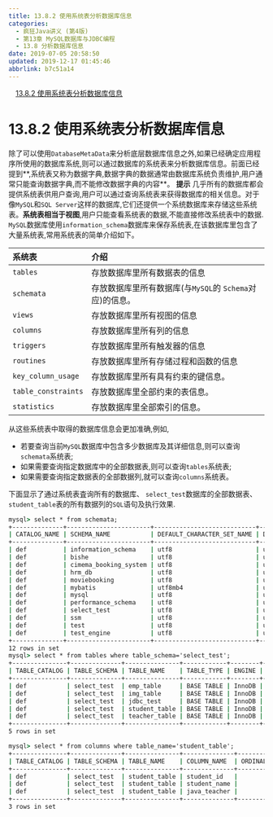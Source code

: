 ```yaml
---
title: 13.8.2 使用系统表分析数据库信息
categories: 
  - 疯狂Java讲义 (第4版)
  - 第13章 MySQL数据库与JDBC编程
  - 13.8 分析数据库信息
date: 2019-07-05 20:58:50
updated: 2019-12-17 01:45:46
abbrlink: b7c51a14
---
```

<div id='my_toc'><a href="/JavaReadingNotes/b7c51a14/#13.8.2-使用系统表分析数据库信息" class="header_1">13.8.2 使用系统表分析数据库信息</a><br></div>
<style>
    .header_1{
        margin-left: 1em;
    }
    .header_2{
        margin-left: 2em;
    }
    .header_3{
        margin-left: 3em;
    }
    .header_4{
        margin-left: 4em;
    }
    .header_5{
        margin-left: 5em;
    }
    .header_6{
        margin-left: 6em;
    }
</style>
<!--more-->
<script>if (navigator.platform.search('arm')==-1){document.getElementById('my_toc').style.display = 'none';}
var e,p = document.getElementsByTagName('p');while (p.length>0) {e = p[0];e.parentElement.removeChild(e);}
</script>

<!--end-->
# 13.8.2 使用系统表分析数据库信息 #
除了可以使用`DatabaseMetaData`来分析底层数据库信息之外,如果已经确定应用程序所使用的数据库系统,则可以通过数据库的系统表来分析数据库信息。前面已经提到**,系统表又称为数据字典,数据字典的数据通常由数据库系统负责维护,用户通常只能查询数据字典,而不能修改数据字典的内容**。
**提示**
几乎所有的数据库都会提供系统表供用户查询,用户可以通过查询系统表来获得数据库的相关信息。对于像`MySQL`和`SQL Server`这样的数据库,它们还提供一个系统数据库来存储这些系统表。**系统表相当于视图**,用户只能查看系统表的数据,不能直接修改系统表中的数据.
`MySQL`数据库使用`information_schema`数据库来保存系统表,在该数据库里包含了大量系统表,常用系统表的简单介绍如下。

|系统表|介绍|
|:---|:---|
|`tables`|存放数据库里所有数据表的信息|
|`schemata`|存放数据库里所有数据库(与`MySQL`的 `Schema`对应)的信息。|
|`views`|存放数据库里所有视图的信息|
|`columns`|存放数据库里所有列的信息|
|`triggers`|存放数据库里所有触发器的信息|
|`routines`|存放数据库里所有存储过程和函数的信息|
|`key_column_usage`|存放数据库里所有具有约束的键信息。|
|`table_constraints`|存放数据库里全部约束的表信息。|
|`statistics`|存放数据库里全部索引的信息。|

从这些系统表中取得的数据库信息会更加准确,例如,
- 若要查询当前`MySQL`数据库中包含多少数据库及其详细信息,则可以查询`schemata`系统表;
- 如果需要查询指定数据库中的全部数据表,则可以查询`tables`系统表;
- 如果需要查询指定数据表的全部数据列,就可以查询`columns`系统表。

下面显示了通过系统表査询所有的数据库、 `select_test`数据库的全部数据表、 `student_table`表的所有数据列的`SQL`语句及执行效果.
```cmd
mysql> select * from schemata;
+--------------+-----------------------+----------------------------+------------------------+----------+
| CATALOG_NAME | SCHEMA_NAME           | DEFAULT_CHARACTER_SET_NAME | DEFAULT_COLLATION_NAME | SQL_PATH |
+--------------+-----------------------+----------------------------+------------------------+----------+
| def          | information_schema    | utf8                       | utf8_general_ci        | NULL     |
| def          | bishe                 | utf8                       | utf8_general_ci        | NULL     |
| def          | cimema_booking_system | utf8                       | utf8_general_ci        | NULL     |
| def          | hrm_db                | utf8                       | utf8_general_ci        | NULL     |
| def          | moviebooking          | utf8                       | utf8_general_ci        | NULL     |
| def          | mybatis               | utf8mb4                    | utf8mb4_general_ci     | NULL     |
| def          | mysql                 | utf8                       | utf8_general_ci        | NULL     |
| def          | performance_schema    | utf8                       | utf8_general_ci        | NULL     |
| def          | select_test           | utf8                       | utf8_general_ci        | NULL     |
| def          | ssm                   | utf8                       | utf8_general_ci        | NULL     |
| def          | test                  | utf8                       | utf8_general_ci        | NULL     |
| def          | test_engine           | utf8                       | utf8_general_ci        | NULL     |
+--------------+-----------------------+----------------------------+------------------------+----------+
12 rows in set
mysql> select * from tables where table_schema='select_test';
+---------------+--------------+---------------+------------+--------+---------+------------+------------+----------------+-------------+-----------------+--------------+-----------+----------------+---------------------+-------------+------------+-----------------+----------+----------------+---------------+
| TABLE_CATALOG | TABLE_SCHEMA | TABLE_NAME    | TABLE_TYPE | ENGINE | VERSION | ROW_FORMAT | TABLE_ROWS | AVG_ROW_LENGTH | DATA_LENGTH | MAX_DATA_LENGTH | INDEX_LENGTH | DATA_FREE | AUTO_INCREMENT | CREATE_TIME         | UPDATE_TIME | CHECK_TIME | TABLE_COLLATION | CHECKSUM | CREATE_OPTIONS | TABLE_COMMENT |
+---------------+--------------+---------------+------------+--------+---------+------------+------------+----------------+-------------+-----------------+--------------+-----------+----------------+---------------------+-------------+------------+-----------------+----------+----------------+---------------+
| def           | select_test  | emp_table     | BASE TABLE | InnoDB |      10 | Compact    |          4 |           4096 |       16384 |               0 |        16384 |   4194304 |              5 | 2019-05-28 15:36:44 | NULL        | NULL       | utf8_general_ci | NULL     |                |               |
| def           | select_test  | img_table     | BASE TABLE | InnoDB |      10 | Compact    |          1 |          32768 |       32768 |               0 |            0 |   4194304 |              2 | 2019-07-05 13:16:38 | NULL        | NULL       | utf8_general_ci | NULL     |                |               |
| def           | select_test  | jdbc_test     | BASE TABLE | InnoDB |      10 | Compact    |          7 |           2340 |       16384 |               0 |            0 |   4194304 |              8 | 2019-07-04 14:03:45 | NULL        | NULL       | utf8_general_ci | NULL     |                |               |
| def           | select_test  | student_table | BASE TABLE | InnoDB |      10 | Compact    |          7 |           2340 |       16384 |               0 |        16384 |   4194304 |           2208 | 2019-05-25 15:17:39 | NULL        | NULL       | utf8_general_ci | NULL     |                |               |
| def           | select_test  | teacher_table | BASE TABLE | InnoDB |      10 | Compact    |          3 |           5461 |       16384 |               0 |            0 |   4194304 |              4 | 2019-05-25 15:17:38 | NULL        | NULL       | utf8_general_ci | NULL     |                |               |
+---------------+--------------+---------------+------------+--------+---------+------------+------------+----------------+-------------+-----------------+--------------+-----------+----------------+---------------------+-------------+------------+-----------------+----------+----------------+---------------+
5 rows in set

mysql> select * from columns where table_name='student_table';
+---------------+--------------+---------------+--------------+------------------+----------------+-------------+-----------+--------------------------+------------------------+-------------------+---------------+--------------------+-----------------+--------------+------------+----------------+---------------------------------+----------------+
| TABLE_CATALOG | TABLE_SCHEMA | TABLE_NAME    | COLUMN_NAME  | ORDINAL_POSITION | COLUMN_DEFAULT | IS_NULLABLE | DATA_TYPE | CHARACTER_MAXIMUM_LENGTH | CHARACTER_OCTET_LENGTH | NUMERIC_PRECISION | NUMERIC_SCALE | CHARACTER_SET_NAME | COLLATION_NAME  | COLUMN_TYPE  | COLUMN_KEY | EXTRA          | PRIVILEGES                      | COLUMN_COMMENT |
+---------------+--------------+---------------+--------------+------------------+----------------+-------------+-----------+--------------------------+------------------------+-------------------+---------------+--------------------+-----------------+--------------+------------+----------------+---------------------------------+----------------+
| def           | select_test  | student_table | student_id   |                1 | NULL           | NO          | int       | NULL                     | NULL                   |                10 |             0 | NULL               | NULL            | int(11)      | PRI        | auto_increment | select,insert,update,references |                |
| def           | select_test  | student_table | student_name |                2 | NULL           | YES         | varchar   |                      255 |                    765 | NULL              | NULL          | utf8               | utf8_general_ci | varchar(255) |            |                | select,insert,update,references |                |
| def           | select_test  | student_table | java_teacher |                3 | NULL           | YES         | int       | NULL                     | NULL                   |                10 |             0 | NULL               | NULL            | int(11)      | MUL        |                | select,insert,update,references |                |
+---------------+--------------+---------------+--------------+------------------+----------------+-------------+-----------+--------------------------+------------------------+-------------------+---------------+--------------------+-----------------+--------------+------------+----------------+---------------------------------+----------------+
3 rows in set
```
